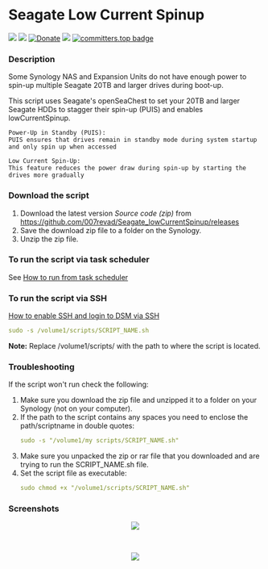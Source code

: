 # Seagate Low Current Spinup

<a href="https://github.com/007revad/Seagate_lowCurrentSpinup/releases"><img src="https://img.shields.io/github/release/007revad/Seagate_lowCurrentSpinup.svg"></a>
<a href="https://hits.seeyoufarm.com"><img src="https://hits.seeyoufarm.com/api/count/incr/badge.svg?url=https%3A%2F%2Fgithub.com%2F007revad%2FSeagate_lowCurrentSpinup&count_bg=%2379C83D&title_bg=%23555555&icon=&icon_color=%23E7E7E7&title=views&edge_flat=false"/></a>
[![Donate](https://img.shields.io/badge/Donate-PayPal-green.svg)](https://www.paypal.com/paypalme/007revad)
[![](https://img.shields.io/static/v1?label=Sponsor&message=%E2%9D%A4&logo=GitHub&color=%23fe8e86)](https://github.com/sponsors/007revad)
[![committers.top badge](https://user-badge.committers.top/australia/007revad.svg)](https://user-badge.committers.top/australia/007revad)

### Description

Some Synology NAS and Expansion Units do not have enough power to spin-up multiple Seagate 20TB and larger drives during boot-up.

This script uses Seagate's openSeaChest to set your 20TB and larger Seagate HDDs to stagger their spin-up (PUIS) and enables lowCurrentSpinup.

    Power-Up in Standby (PUIS):
    PUIS ensures that drives remain in standby mode during system startup and only spin up when accessed
    
    Low Current Spin-Up:
    This feature reduces the power draw during spin-up by starting the drives more gradually

### Download the script

1. Download the latest version _Source code (zip)_ from https://github.com/007revad/Seagate_lowCurrentSpinup/releases
2. Save the download zip file to a folder on the Synology.
3. Unzip the zip file.

### To run the script via task scheduler

See [How to run from task scheduler](https://github.com/007revad/Seagate_lowCurrentSpinup/blob/main/how_to_run_from_scheduler.md)

### To run the script via SSH

[How to enable SSH and login to DSM via SSH](https://kb.synology.com/en-global/DSM/tutorial/How_to_login_to_DSM_with_root_permission_via_SSH_Telnet)

```YAML
sudo -s /volume1/scripts/SCRIPT_NAME.sh
```

**Note:** Replace /volume1/scripts/ with the path to where the script is located.

### Troubleshooting

If the script won't run check the following:

1. Make sure you download the zip file and unzipped it to a folder on your Synology (not on your computer).
2. If the path to the script contains any spaces you need to enclose the path/scriptname in double quotes:
   ```YAML
   sudo -s "/volume1/my scripts/SCRIPT_NAME.sh"
   ```
3. Make sure you unpacked the zip or rar file that you downloaded and are trying to run the SCRIPT_NAME.sh file.
4. Set the script file as executable:
   ```YAML
   sudo chmod +x "/volume1/scripts/SCRIPT_NAME.sh"
   ```

### Screenshots

<!--- <p align="center">Description of image 1 goes here</p> --->
<p align="center"><img src="/images/IMAGE_NAME.png"></p>

<br>

<!--- <p align="center">Description of image 2 goes here</p> --->
<p align="center"><img src="/images/IMAGE_NAME.png"></p>
